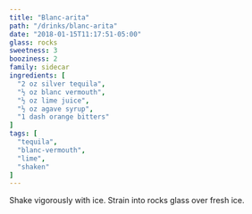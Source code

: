 ```yaml
---
title: "Blanc-arita"
path: "/drinks/blanc-arita"
date: "2018-01-15T11:17:51-05:00"
glass: rocks
sweetness: 3
booziness: 2
family: sidecar
ingredients: [
  "2 oz silver tequila",
  "½ oz blanc vermouth",
  "½ oz lime juice",
  "½ oz agave syrup",
  "1 dash orange bitters"
]
tags: [
  "tequila",
  "blanc-vermouth",
  "lime",
  "shaken"
]
---
```

Shake vigorously with ice. Strain into rocks glass over fresh ice.
